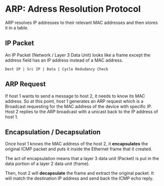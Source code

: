 # ARP: Adress Resolution Protocol

ARP resolves IP addresses to their relevant MAC addresses and then stores it in a table.

## IP Packet

An IP Packet (Network / Layer 3 Data Unit) looks like a frame except the address field has an IP address instead of a MAC address.

```
Dest IP | Src IP | Data | Cycle Redudancy Check
```

## ARP Request

If host 1 wants to send a message to host 2, it needs to know its MAC address. So at this point, host 1 generates an ARP request which is a Broadcast requesting for the MAC address of the device with specific IP. Host 2 replies to the ARP broadcast with a unicast back to the IP address of host 1.

## Encapsulation / Decapsulation

Once host 1 knows the MAC address of the host 2, it __encapsulates__ the original ICMP packet and puts it inside the Ethernet frame that it created.

The act of encapsulation means that a layer 3 data unit (Packet) is put in the data portion of a layer 2 data unit (frame).

Then, host 2 will __decapsulate__ the frame and extract the original packet. It will match the destination IP address and send back the ICMP echo reply.
